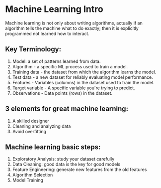 # Machine Learning Intro
Machine learning is not only about writing algorithms, actually if an algorithm tells the machine what to do exactly; then it is explicitly programmed not learned how to interact.

## Key Terminology:
1. Model: a set of patterns learned from data.
2. Algorithm - a specific ML process used to train a model.
3. Training data - the dataset from which the algorithm learns the model.
4. Test data - a new dataset for reliably evaluating model performance.
5. Features - Variables (columns) in the dataset used to train the model.
6. Target variable - A specific variable you're trying to predict.
7. Observations - Data points (rows) in the dataset.
 
## 3 elements for great machine learning:
 1. A skilled designer
 2. Cleaning and analyzing data
 3. Avoid overfitting

## Machine learning basic steps:
 1. Exploratory Analysis: study your dataset carefully
 2. Data Cleaning: good data is the key for good models
 3. Feature Engineering: generate new features from the old features
 4. Algorithm Selection
 5. Model Training